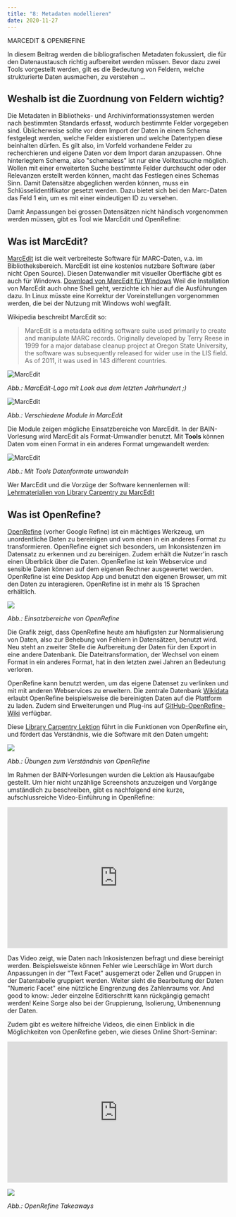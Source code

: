 ```yaml
---
title: "8: Metadaten modellieren"
date: 2020-11-27
---
```


MARCEDIT & OPENREFINE

In diesem Beitrag werden die bibliografischen Metadaten fokussiert, die für den Datenaustausch richtig aufbereitet werden müssen. Bevor dazu zwei Tools vorgestellt werden, gilt  es die Bedeutung von Feldern, welche strukturierte Daten ausmachen, zu verstehen ...

## Weshalb ist die Zuordnung von Feldern wichtig?
Die Metadaten in Bibliotheks- und Archivinformationssystemen werden nach bestimmten Standards erfasst, wodurch bestimmte Felder vorgegeben sind. Üblicherweise sollte vor dem Import der Daten in einem Schema festgelegt werden, welche Felder existieren und welche Datentypen diese beinhalten dürfen.
Es gilt also, im Vorfeld vorhandene Felder zu recherchieren und eigene Daten vor dem Import daran anzupassen.
Ohne hinterlegtem Schema, also "schemaless" ist nur eine Volltextsuche möglich. Wollen mit einer erweiterten Suche bestimmte Felder durchsucht oder oder Relevanzen erstellt werden können, macht das Festlegen eines Schemas Sinn.
Damit Datensätze abgeglichen werden können, muss ein Schlüsselidentifikator gesetzt werden. Dazu bietet sich bei den Marc-Daten das Feld 1 ein, um es mit einer eindeutigen ID zu versehen.

Damit Anpassungen bei grossen Datensätzen nicht händisch vorgenommen werden müssen, gibt es Tool wie MarcEdit und OpenRefine:

## Was ist MarcEdit?
[MarcEdit](https://marcedit.reeset.net/) ist die weit verbreiteste Software für MARC-Daten, v.a. im Bibliotheksbereich. MarcEdit ist eine kostenlos nutzbare Software (aber nicht Open Source).
Diesen Datenwandler mit visueller Oberfläche gibt es auch für Windows. [Download von MarcEdit für Windows](https://marcedit.reeset.net/downloads)
Weil die Installation von MarcEdit auch ohne Shell geht, verzichte ich hier auf die Ausführungen dazu. In Linux müsste eine Korrektur der Voreinstellungen vorgenommen werden, die bei der Nutzung mit Windows wohl wegfällt.

Wikipedia beschreibt MarcEdit so:
> MarcEdit is a metadata editing software suite used primarily to create and manipulate MARC records. Originally developed by Terry Reese in 1999 for a major database cleanup project at Oregon State University, the software was subsequently released for wider use in the LIS field. As of 2011, it was used in 143 different countries.

![MarcEdit]({{https://github.com/kkbuhler/}}https://raw.githubusercontent.com/kkbuhler/BAIN/master/images/marcedit_logo.png)

*Abb.: MarcEdit-Logo mit Look aus dem letzten Jahrhundert ;)*


![MarcEdit]({{https://github.com/kkbuhler/}}https://raw.githubusercontent.com/kkbuhler/BAIN/master/images/marcedit_module.PNG)

*Abb.: Verschiedene Module in MarcEdit*

Die Module zeigen mögliche Einsatzbereiche von MarcEdit. In der BAIN-Vorlesung wird MarcEdit als Format-Umwandler benutzt. Mit **Tools** können Daten vom einen Format in ein anderes Format umgewandelt werden:

![MarcEdit]({{https://github.com/kkbuhler/}}https://raw.githubusercontent.com/kkbuhler/BAIN/master/images/marcedit_dc_marcxml.PNG)

*Abb.: Mit Tools Datenformate umwandeln*

Wer MarcEdit und die Vorzüge der Software kennenlernen will: [Lehrmaterialien von Library Carpentry zu MarcEdit](https://librarycarpentry.org/lc-marcedit/01-introduction/index.html) 

## Was ist OpenRefine?
[OpenRefine](https://openrefine.org/) (vorher Google Refine) ist ein mächtiges Werkzeug, um unordentliche Daten zu bereinigen und vom einen in ein anderes Format zu transformieren. OpenRefine eignet sich besonders, um Inkonsistenzen im Datensatz zu erkennen und zu bereinigen. Zudem erhält die Nutzer'in rasch einen Überblick über die Daten. 
OpenRefine ist kein Webservice und sensible Daten können auf dem eigenen Rechner ausgewertet werden. OpenRefine ist eine Desktop App und benutzt den eigenen Browser, um mit den Daten zu interagieren. OpenRefine ist in mehr als 15 Sprachen erhältlich. 

![]({{https://github.com/kkbuhler/}}https://raw.githubusercontent.com/kkbuhler/BAIN/master/images/openRefine_einsatzbereiche.PNG)

*Abb.: Einsatzbereiche von OpenRefine*

Die Grafik zeigt, dass OpenRefine heute am häufigsten zur Normalisierung von Daten, also zur Behebung von Fehlern in Datensätzen, benutzt wird. Neu steht an zweiter Stelle die Aufbereitung der Daten für den Export in eine andere Datenbank. Die Dateitransformation, der Wechsel von einem Format in ein anderes Format, hat in den letzten zwei Jahren an Bedeutung verloren.

OpenRefine kann benutzt werden, um das eigene Datenset zu verlinken und mit mit anderen Webservices zu erweitern. Die zentrale Datenbank [Wikidata](https://www.wikidata.org/wiki/Wikidata:Main_Page) erlaubt OpenRefine beispielsweise die bereinigten Daten auf die Plattform zu laden. Zudem sind Erweiterungen und Plug-ins auf [GitHub-OpenRefine-Wiki](https://github.com/OpenRefine/OpenRefine/wiki/Reconcilable-Data-Sources) verfügbar.

Diese [Library Carpentry Lektion](https://librarycarpentry.org/lc-open-refine/) führt in die Funktionen von OpenRefine ein, und fördert das Verständnis, wie die Software mit den Daten umgeht:

![]({{https://github.com/kkbuhler/}}https://raw.githubusercontent.com/kkbuhler/BAIN/master/images/openrefine_einfuehrung.PNG)

*Abb.: Übungen zum Verständnis von OpenRefine*

Im Rahmen der BAIN-Vorlesungen wurden die Lektion als Hausaufgabe gestellt. Um hier nicht unzählige Screenshots anzuzeigen und Vorgänge umständlich zu beschreiben, gibt es nachfolgend eine kurze, aufschlussreiche Video-Einführung in OpenRefine: 

<iframe width="500" height="320" src="https://www.youtube.com/embed/B70J_H_zAWM" frameborder="0" allow="accelerometer; autoplay; clipboard-write; encrypted-media; gyroscope; picture-in-picture" allowfullscreen></iframe>
<br />

Das Video zeigt, wie Daten nach Inkosistenzen befragt und diese bereinigt werden. Beispielsweiste können Fehler wie Leerschläge im Wort durch Anpassungen in der "Text Facet" ausgemerzt oder Zellen und Gruppen in der Datentabelle gruppiert werden. Weiter sieht die Bearbeitung der Daten "Numeric Facet" eine nützliche Eingrenzung des Zahlenraums vor.
And good to know: Jeder einzelne Editierschritt kann rückgängig gemacht werden! Keine Sorge also bei der Gruppierung, Isolierung, Umbenennung der Daten.

Zudem gibt es weitere hilfreiche Videos, die einen Einblick in die Möglichkeiten von OpenRefine geben, wie dieses Online Short-Seminar:

<iframe width="500" height="320" src="https://www.youtube.com/embed/6DIsErw8noM" frameborder="0" allow="accelerometer; autoplay; clipboard-write; encrypted-media; gyroscope; picture-in-picture" allowfullscreen></iframe>
<br />

![]({{https://github.com/kkbuhler/}}https://raw.githubusercontent.com/kkbuhler/BAIN/master/images/openrefine_takeaway.PNG)

*Abb.: OpenRefine Takeaways*

